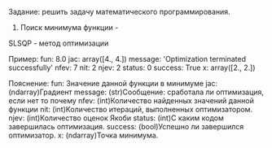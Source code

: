 Задание: решить задачу математического программирования.
1) Поиск минимума функции - 









SLSQP - метод оптимизации

Пример:
     fun: 8.0
     jac: array([4., 4.])
 message: 'Optimization terminated successfully'
    nfev: 7
     nit: 2
    njev: 2
  status: 0
 success: True
       x: array([2., 2.])

Пояснение:
     fun: Значение данной функции в минимуме
     jac: (ndarray)Градиент 
 message: (str)Сообщение: сработала ли оптимизация, если нет то почему
    nfev: (int)Количество найденных значений данной функции
     nit: (int)Количество итераций, выполненных оптимизатором.
    njev: (int)Количество оценок Якоби
  status: (int)С каким кодом завершилась оптимизация.
 success: (bool)Успешно ли завершился оптимизатор.
       x: (ndarray)Точка минимума.
